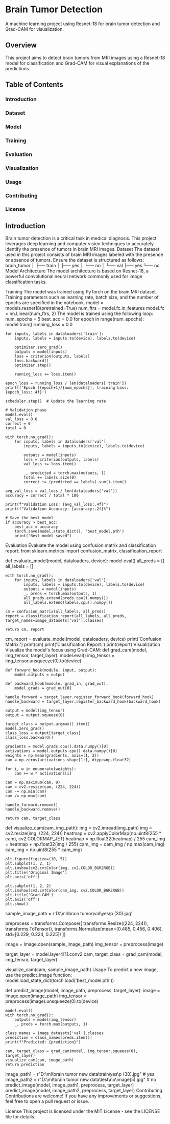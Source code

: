 # Brain Tumor Detection
A machine learning project using Resnet-18 for brain tumor detection and Grad-CAM for visualization.

## Overview
This project aims to detect brain tumors from MRI images using a Resnet-18 model for classification and Grad-CAM for visual explanations of the predictions.

## Table of Contents
### Introduction
### Dataset
### Model
### Training
### Evaluation
### Visualization
### Usage
### Contributing
### License
## Introduction
Brain tumor detection is a critical task in medical diagnosis. This project leverages deep learning and computer vision techniques to accurately identify the presence of tumors in brain MRI images.
Dataset
The dataset used in this project consists of brain MRI images labeled with the presence or absence of tumors. Ensure the dataset is structured as follows:
brain_tumor
│
├── train
│   ├── yes
│   └── no
│
└── val
    ├── yes
    └── no
Model
Architecture
The model architecture is based on Resnet-18, a powerful convolutional neural network commonly used for image classification tasks.

Training
The model was trained using PyTorch on the brain MRI dataset. Training parameters such as learning rate, batch size, and the number of epochs are specified in the notebook.
model = models.resnet18(pretrained=True)
num_ftrs = model.fc.in_features
model.fc = nn.Linear(num_ftrs, 2)
The model is trained using the following loop:
num_epochs = 5
best_acc = 0.0
for epoch in range(num_epochs):
    model.train()
    running_loss = 0.0
    
    for inputs, labels in dataloaders['train']:
        inputs, labels = inputs.to(device), labels.to(device)
        
        optimizer.zero_grad()
        outputs = model(inputs)
        loss = criterion(outputs, labels)
        loss.backward()
        optimizer.step()
        
        running_loss += loss.item()
    
    epoch_loss = running_loss / len(dataloaders['train'])
    print(f'Epoch [{epoch+1}/{num_epochs}], training Loss: {epoch_loss:.4f}')
    
    scheduler.step()  # Update the learning rate
    
    # Validation phase
    model.eval()
    val_loss = 0.0
    correct = 0
    total = 0

    with torch.no_grad():
        for inputs, labels in dataloaders['val']:
            inputs, labels = inputs.to(device), labels.to(device)
        
            outputs = model(inputs)
            loss = criterion(outputs, labels)
            val_loss += loss.item()
        
            _, predicted = torch.max(outputs, 1)
            total += labels.size(0)
            correct += (predicted == labels).sum().item()

    avg_val_loss = val_loss / len(dataloaders['val'])
    accuracy = correct / total * 100

    print(f"Validation Loss: {avg_val_loss:.4f}")
    print(f"Validation Accuracy: {accuracy:.2f}%")

    # Save the best model
    if accuracy > best_acc:
        best_acc = accuracy
        torch.save(model.state_dict(), 'best_model.pth')
        print("Best model saved")
Evaluation
Evaluate the model using confusion matrix and classification report:
from sklearn.metrics import confusion_matrix, classification_report

def evaluate_model(model, dataloaders, device):
    model.eval()
    all_preds = []
    all_labels = []

    with torch.no_grad():
        for inputs, labels in dataloaders['val']:
            inputs, labels = inputs.to(device), labels.to(device)
            outputs = model(inputs)
            _, preds = torch.max(outputs, 1)
            all_preds.extend(preds.cpu().numpy())
            all_labels.extend(labels.cpu().numpy())

    cm = confusion_matrix(all_labels, all_preds)
    report = classification_report(all_labels, all_preds, target_names=image_datasets['val'].classes)

    return cm, report

cm, report = evaluate_model(model, dataloaders, device)
print('Confusion Matrix:')
print(cm)
print('Classification Report:')
print(report)
Visualization
Visualize the model's focus using Grad-CAM:
def grad_cam(model, img_tensor, target_layer):
    model.eval()
    img_tensor = img_tensor.unsqueeze(0).to(device)

    def forward_hook(module, input, output):
        model.outputs = output

    def backward_hook(module, grad_in, grad_out):
        model.grads = grad_out[0]

    handle_forward = target_layer.register_forward_hook(forward_hook)
    handle_backward = target_layer.register_backward_hook(backward_hook)

    output = model(img_tensor)
    output = output.squeeze(0)

    target_class = output.argmax().item()
    model.zero_grad()
    class_loss = output[target_class]
    class_loss.backward()

    gradients = model.grads.cpu().data.numpy()[0]
    activations = model.outputs.cpu().data.numpy()[0]
    weights = np.mean(gradients, axis=(1, 2))
    cam = np.zeros(activations.shape[1:], dtype=np.float32)

    for i, w in enumerate(weights):
        cam += w * activations[i]

    cam = np.maximum(cam, 0)
    cam = cv2.resize(cam, (224, 224))
    cam -= np.min(cam)
    cam /= np.max(cam)

    handle_forward.remove()
    handle_backward.remove()

    return cam, target_class

def visualize_cam(cam, img_path):
    img = cv2.imread(img_path)
    img = cv2.resize(img, (224, 224))
    heatmap = cv2.applyColorMap(np.uint8(255 * cam), cv2.COLORMAP_JET)
    heatmap = np.float32(heatmap) / 255
    cam_img = heatmap + np.float32(img / 255)
    cam_img = cam_img / np.max(cam_img)
    cam_img = np.uint8(255 * cam_img)

    plt.figure(figsize=(10, 5))
    plt.subplot(1, 2, 1)
    plt.imshow(cv2.cvtColor(img, cv2.COLOR_BGR2RGB))
    plt.title('Original Image')
    plt.axis('off')

    plt.subplot(1, 2, 2)
    plt.imshow(cv2.cvtColor(cam_img, cv2.COLOR_BGR2RGB))
    plt.title('Grad-CAM')
    plt.axis('off')
    plt.show()

sample_image_path = r'D:\ml\brain tumor\val\yes\p (30).jpg'

preprocess = transforms.Compose([
    transforms.Resize((224, 224)),
    transforms.ToTensor(),
    transforms.Normalize(mean=[0.485, 0.456, 0.406], std=[0.229, 0.224, 0.225])
])

image = Image.open(sample_image_path)
img_tensor = preprocess(image)

target_layer = model.layer4[1].conv2
cam, target_class = grad_cam(model, img_tensor, target_layer)

visualize_cam(cam, sample_image_path)
Usage
To predict a new image, use the predict_image function:
model.load_state_dict(torch.load('best_model.pth'))

def predict_image(model, image_path, preprocess, target_layer):
    image = Image.open(image_path)
    img_tensor = preprocess(image).unsqueeze(0).to(device)

    model.eval()
    with torch.no_grad():
        outputs = model(img_tensor)
        _, preds = torch.max(outputs, 1)

    class_names = image_datasets['val'].classes
    prediction = class_names[preds.item()]
    print(f"Predicted: {prediction}")

    cam, target_class = grad_cam(model, img_tensor.squeeze(0), target_layer)
    visualize_cam(cam, image_path)
    return prediction

image_path1 = r"D:\ml\brain tumor new data\train\yes\p (30).jpg"  # yes
image_path2 = r"D:\ml\brain tumor new data\test\no\image(5).jpg"  # no
predict_image(model, image_path1, preprocess, target_layer)
predict_image(model, image_path2, preprocess, target_layer)
Contributing
Contributions are welcome! If you have any improvements or suggestions, feel free to open a pull request or issue.

License
This project is licensed under the MIT License - see the LICENSE file for details.

